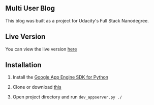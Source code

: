 ## Multi User Blog

This blog was built as a project for Udacity's Full Stack Nanodegree.

## Live Version

You can view the live version [here](https://www.hjc-blog.appspot.com)


## Installation

1. Install the [Google App Engine SDK for Python](https://cloud.google.com/appengine/downloads)

2. Clone or download [this](https://github.com/haydenjoncolson/blog) 

3. Open project directory and run `dev_appserver.py ./`
